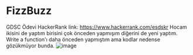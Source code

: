 # FizzBuzz
GDSC Ödevi
HackerRank link: https://www.hackerrank.com/esdskr
Hocam ikisini de yaptım birisini çok önceden yapmışım diğerini de yeni yaptım. Write a function'ı daha önceden yapmıştım ama kodlar nedense gözükmüyor bunda.
![image](https://user-images.githubusercontent.com/76184668/211666031-91f7fc34-1e5c-4f2f-85cb-b4cab42e66a1.png)

